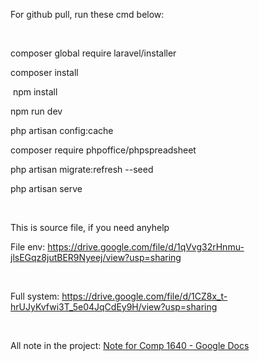 <p>For github pull, run these cmd below:</p>
<p><br></p>
<p>composer global require laravel/installer</p>
<p>composer install</p>
<p>&nbsp;npm install&nbsp;</p>
<p>npm run dev</p>
<p>php artisan config:cache</p>
<p>composer require phpoffice/phpspreadsheet</p>
<p>php artisan migrate:refresh --seed</p>
<p>php artisan serve</p>
<p><br></p>
<p>This is source file, if you need anyhelp</p>
<p>File env: <a href="https://drive.google.com/file/d/1qVvg32rHnmu-jlsEGqz8jutBER9Nyeej/view?usp=sharing">https://drive.google.com/file/d/1qVvg32rHnmu-jlsEGqz8jutBER9Nyeej/view?usp=sharing</a></p>
<p><br></p>
<p>Full system:&nbsp;<a href="https://drive.google.com/file/d/1CZ8x_t-hrUJyKvfwi3T_5e04JqCdEy9H/view?usp=sharing">https://drive.google.com/file/d/1CZ8x_t-hrUJyKvfwi3T_5e04JqCdEy9H/view?usp=sharing</a></p>
<p><br></p>
<p>All note in the project:&nbsp;<a href="https://docs.google.com/document/d/1t5mOnxRmU_cc33TIcto_B_EfT8E2_YYXLta5yDj6W6Q/edit">Note for Comp 1640 - Google Docs</a>&nbsp;</p>
